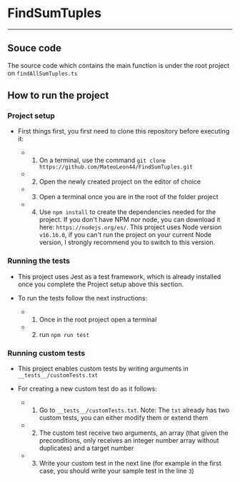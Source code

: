 # FindSumTuples
------------
## Souce code

The source code which contains the main function is under the root project on `findAllSumTuples.ts`

## How to run the project

### Project setup

- First things first, you first need to clone this repository before executing it:

  - 1. On a terminal, use the command `git clone https://github.com/MateoLeon44/FindSumTuples.git`
  - 2. Open the newly created project on the editor of choice
  - 3. Open a terminal once you are in the root of the folder project
  - 4. Use `npm install` to create the dependencies needed for the project. If you don't have NPM nor node, you can download it here: `https://nodejs.org/es/`. This project uses Node version `v16.16.0`, if you can't run the project on your current Node version, I strongly recommend you to switch to this version.

### Running the tests

- This project uses Jest as a test framework, which is already installed once you complete the Project setup above this section.
- To run the tests follow the next instructions:

  - 1. Once in the root project open a terminal
  - 2. run `npm run test`

### Running custom tests

- This project enables custom tests by writing arguments in `__tests__/customTests.txt`
- For creating a new custom test do as it follows:

  - 1. Go to `__tests__/customTests.txt`. Note: The `txt` already has two custom tests, you can either modify them or extend them
  - 2. The custom test receive two arguments, an array (that given the preconditions, only receives an integer number array without duplicates) and a target number
  - 3. Write your custom test in the next line (for example in the first case, you should write your sample test in the line `3`)
